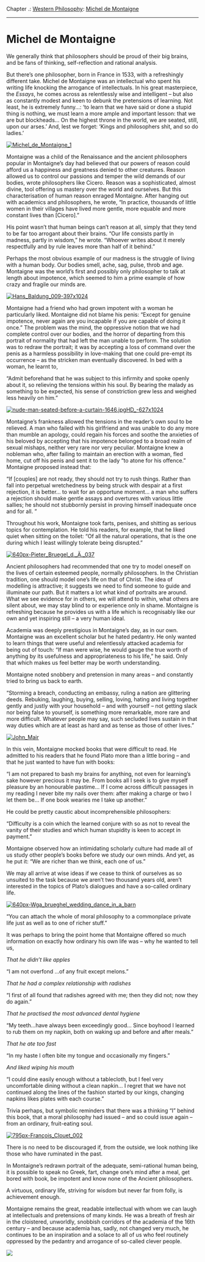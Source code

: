 Chapter .: [Western Philosophy](https://www.theschooloflife.com/thebookoflife/category/leisure/western-philosophy/): [Michel de Montaigne](https://www.theschooloflife.com/thebookoflife/the-great-philosophers-michel-de-montaigne/)

* * *

# Michel de Montaigne

We generally think that philosophers should be proud of their big brains, and be fans of thinking, self-reflection and rational analysis.

But there’s one philosopher, born in France in 1533, with a refreshingly different take. Michel de Montaigne was an intellectual who spent his writing life knocking the arrogance of intellectuals. In his great masterpiece, the _Essays_, he comes across as relentlessly wise and intelligent – but also as constantly modest and keen to debunk the pretensions of learning. Not least, he is extremely funny…: ‘to learn that we have said or done a stupid thing is nothing, we must learn a more ample and important lesson: that we are but blockheads… On the highest throne in the world, we are seated, still, upon our arses.’ And, lest we forget: ‘Kings and philosophers shit, and so do ladies.’

[![Michel_de_Montaigne_1](https://www.theschooloflife.com/thebookoflife/wp-content/uploads/2014/11/Michel_de_Montaigne_11.jpg)](http://www.thebookoflife.org/wp-content/uploads/2014/11/Michel_de_Montaigne_11.jpg)

Montaigne was a child of the Renaissance and the ancient philosophers popular in Montaigne’s day had believed that our powers of reason could afford us a happiness and greatness denied to other creatures. Reason allowed us to control our passions and temper the wild demands of our bodies, wrote philosophers like Cicero. Reason was a sophisticated, almost divine, tool offering us mastery over the world and ourselves. But this characterisation of human reason enraged Montaigne. After hanging out with academics and philosophers, he wrote, “In practice, thousands of little women in their villages have lived more gentle, more equable and more constant lives than [Cicero].”

His point wasn’t that human beings can’t reason at all, simply that they tend to be far too arrogant about their brains. “Our life consists partly in madness, partly in wisdom,” he wrote. “Whoever writes about it merely respectfully and by rule leaves more than half of it behind.”

Perhaps the most obvious example of our madness is the struggle of living with a human body. Our bodies smell, ache, sag, pulse, throb and age. Montaigne was the world’s first and possibly only philosopher to talk at length about impotence, which seemed to him a prime example of how crazy and fragile our minds are.

[![Hans_Baldung_009-397x1024](https://www.theschooloflife.com/thebookoflife/wp-content/uploads/2014/11/Hans_Baldung_009-397x10241.jpg)](http://www.thebookoflife.org/wp-content/uploads/2014/11/Hans_Baldung_009-397x10241.jpg)

Montaigne had a friend who had grown impotent with a woman he particularly liked. Montaigne did not blame his penis: “Except for genuine impotence, never again are you incapable if you are capable of doing it once.” The problem was the mind, the oppressive notion that we had complete control over our bodies, and the horror of departing from this portrait of normality that had left the man unable to perform. The solution was to redraw the portrait; it was by accepting a loss of command over the penis as a harmless possibility in love-making that one could pre-empt its occurrence – as the stricken man eventually discovered. In bed with a woman, he learnt to,

“Admit beforehand that he was subject to this infirmity and spoke openly about it, so relieving the tensions within his soul. By bearing the malady as something to be expected, his sense of constriction grew less and weighed less heavily on him.” &nbsp; &nbsp;

[![nude-man-seated-before-a-curtain-1646.jpgHD_-627x1024](https://www.theschooloflife.com/thebookoflife/wp-content/uploads/2014/11/nude-man-seated-before-a-curtain-16461.jpgHD_-627x10241.jpg)](http://www.thebookoflife.org/wp-content/uploads/2014/11/nude-man-seated-before-a-curtain-16461.jpgHD_-627x10241.jpg)

Montaigne’s frankness allowed the tensions in the reader’s own soul to be relieved. A man who failed with his girlfriend and was unable to do any more than mumble an apology, could regain his forces and soothe the anxieties of his beloved by accepting that his impotence belonged to a broad realm of sexual mishaps, neither very rare nor very peculiar. Montaigne knew a nobleman who, after failing to maintain an erection with a woman, fled home, cut off his penis and sent it to the lady “to atone for his offence.” Montaigne proposed instead that:

“If [couples] are not ready, they should not try to rush things. Rather than fall into perpetual wretchedness by being struck with despair at a first rejection, it is better… to wait for an opportune moment… a man who suffers a rejection should make gentle assays and overtures with various little sallies; he should not stubbornly persist in proving himself inadequate once and for all. ”

Throughout his work, Montaigne took farts, penises, and shitting as serious topics for contemplation. He told his readers, for example, that he liked quiet when sitting on the toilet: “Of all the natural operations, that is the one during which I least willingly tolerate being disrupted.”

[![640px-Pieter_Bruegel_d._Ä._037](https://www.theschooloflife.com/thebookoflife/wp-content/uploads/2014/11/640px-Pieter_Bruegel_d._%C3%84._037.jpg)](http://www.thebookoflife.org/wp-content/uploads/2014/11/640px-Pieter_Bruegel_d._%C3%84._037.jpg)

Ancient philosophers had recommended that one try to model oneself on the lives of certain esteemed people, normally philosophers. In the Christian tradition, one should model one’s life on that of Christ. The idea of modelling is attractive; it suggests we need to find someone to guide and illuminate our path. But it matters a lot what kind of portraits are around. What we see evidence for in others, we will attend to within, what others are silent about, we may stay blind to or experience only in shame. Montaigne is refreshing because he provides us with a life which is recognisably like our own and yet inspiring still – a very human ideal.

Academia was deeply prestigious in Montaigne’s day, as in our own. Montaigne was an excellent scholar but he hated pedantry. He only wanted to learn things that were useful and relentlessly attacked academia for being out of touch: “If man were wise, he would gauge the true worth of anything by its usefulness and appropriateness to his life,” he said. Only that which makes us feel better may be worth understanding.

Montaigne noted snobbery and pretension in many areas – and constantly tried to bring us back to earth.

“Storming a breach, conducting an embassy, ruling a nation are glittering deeds. Rebuking, laughing, buying, selling, loving, hating and living together gently and justly with your household – and with yourself – not getting slack nor being false to yourself, is something more remarkable, more rare and more difficult. Whatever people may say, such secluded lives sustain in that way duties which are at least as hard and as tense as those of other lives.”

[![John_Mair](https://www.theschooloflife.com/thebookoflife/wp-content/uploads/2014/11/John_Mair.jpg)](http://www.thebookoflife.org/wp-content/uploads/2014/11/John_Mair.jpg)

In this vein, Montaigne mocked books that were difficult to read. He admitted to his readers that he found Plato more than a little boring – and that he just wanted to have fun with books:

“I am not prepared to bash my brains for anything, not even for learning’s sake however precious it may be. From books all I seek is to give myself pleasure by an honourable pastime… If I come across difficult passages in my reading I never bite my nails over them: after making a charge or two I let them be… If one book wearies me I take up another.”

He could be pretty caustic about incomprehensible philosophers:

“Difficulty is a coin which the learned conjure with so as not to reveal the vanity of their studies and which human stupidity is keen to accept in payment.”&nbsp; &nbsp; &nbsp; &nbsp; &nbsp;

Montaigne observed how an intimidating scholarly culture had made all of us study other people’s books before we study our own minds. And yet, as he put it: “We are richer than we think, each one of us.”

We may all arrive at wise ideas if we cease to think of ourselves as so unsuited to the task because we aren’t two thousand years old, aren’t interested in the topics of Plato’s dialogues and have a so-called ordinary life.

[![640px-Wga_brueghel_wedding_dance_in_a_barn](https://www.theschooloflife.com/thebookoflife/wp-content/uploads/2014/11/640px-Wga_brueghel_wedding_dance_in_a_barn.jpg)](http://www.thebookoflife.org/wp-content/uploads/2014/11/640px-Wga_brueghel_wedding_dance_in_a_barn.jpg)

“You can attach the whole of moral philosophy to a commonplace private life just as well as to one of richer stuff.” &nbsp; &nbsp; &nbsp; &nbsp; &nbsp; &nbsp; &nbsp; &nbsp; &nbsp; &nbsp; &nbsp; &nbsp; &nbsp; &nbsp;

It was perhaps to bring the point home that Montaigne offered so much information on exactly how ordinary his own life was – why he wanted to tell us,

_That he didn’t like apples_

“I am not overfond …of any fruit except melons.”

_That he had a complex relationship with radishes_

“I first of all found that radishes agreed with me; then they did not; now they do again.”

_That he practised the most advanced dental hygiene_

“My teeth…have always been exceedingly good… Since boyhood I learned to rub them on my napkin, both on waking up and before and after meals.”

_That he ate too fast_

“In my haste I often bite my tongue and occasionally my fingers.”

_And liked wiping his mouth_

“I could dine easily enough without a tablecloth, but I feel very uncomfortable dining without a clean napkin… I regret that we have not continued along the lines of the fashion started by our kings, changing napkins likes plates with each course.”

Trivia perhaps, but symbolic reminders that there was a thinking “I” behind this book, that a moral philosophy had issued – and so could issue again – from an ordinary, fruit-eating soul.

[![795px-François_Clouet_002](https://www.theschooloflife.com/thebookoflife/wp-content/uploads/2014/11/795px-Fran%C3%A7ois_Clouet_0021.jpg)](http://www.thebookoflife.org/wp-content/uploads/2014/11/795px-Fran%C3%A7ois_Clouet_0021.jpg)

There is no need to be discouraged if, from the outside, we look nothing like those who have ruminated in the past.

In Montaigne’s redrawn portrait of the adequate, semi-rational human being, it is possible to speak no Greek, fart, change one’s mind after a meal, get bored with book, be impotent and know none of the Ancient philosophers.

A virtuous, ordinary life, striving for wisdom but never far from folly, is achievement enough.

Montaigne remains the great, readable intellectual with whom we can laugh at intellectuals and pretensions of many kinds. He was a breath of fresh air in the cloistered, unworldly, snobbish corridors of the academia of the 16th century – and because academia has, sadly, not changed very much, he continues to be an inspiration and a solace to all of us who feel routinely oppressed by the pedantry and arrogance of so-called clever people.

[![](https://img.youtube.com/vi/WLAtXWaz76o/0.jpg)](https://www.youtube.com/embed/WLAtXWaz76o '')
